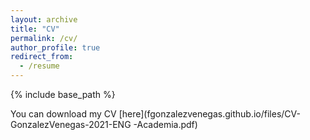 ```yaml
---
layout: archive
title: "CV"
permalink: /cv/
author_profile: true
redirect_from:
  - /resume
---
```


{% include base_path %}


You can download my CV [here](fgonzalezvenegas.github.io/files/CV-GonzalezVenegas-2021-ENG -Academia.pdf)
